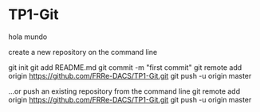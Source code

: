 # TP1-Git
hola mundo

create a new repository on the command line

git init
git add README.md
git commit -m "first commit"
git remote add origin https://github.com/FRRe-DACS/TP1-Git.git
git push -u origin master

…or push an existing repository from the command line
git remote add origin https://github.com/FRRe-DACS/TP1-Git.git
git push -u origin master
